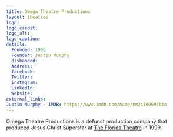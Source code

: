 ```yaml
---
title: Omega Theatre Productions
layout: theatres
logo: 
logo_credit:
logo_alt:
logo_caption:
details:
  Founded: 1999
  Founder: Justin Murphy
  disbanded: 
  Address: 
  facebook: 
  Twitter: 
  instagram: 
  LinkedIn: 
  Website: 
external_links: 
Justin Murphy - IMDB: https://www.imdb.com/name/nm2410069/bio
---
```

Omega Theatre Productions is a defunct production company that produced Jesus Christ Superstar at [The Florida Theatre](The_Florida_Theatre) in 1999.
